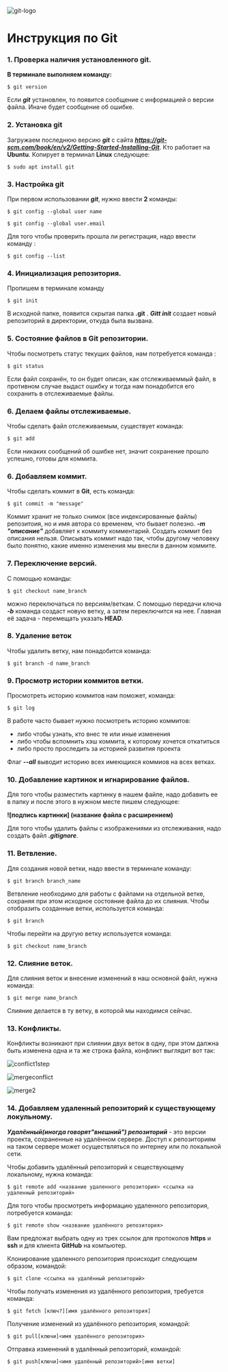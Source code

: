 ![git-logo](https://github.com/KrimHelen2903/pullRequestTest/assets/146080965/efb94093-3c16-4b93-a8d4-669899fe00bf)
# Инструкция по Git

### 1. Проверка наличия установленного git.

__В терминале выполняем команду:__

```$ git version```   

Если __*git*__  установлен, то появится сообщение с информацией о версии файла.
Иначе будет сообщение об ошибке. 

### 2. Установка git

Загружаем последнюю версию __*git*__ с сайта __*https://git-scm.com/book/en/v2/Getting-Started-Installing-Git*__.
Кто работает на **Ubuntu**.
Копирует в терминал **Linux** следующее: 
 
```$ sudo apt install git```

 ### 3. Настройка git

 При первом использовании __*git*__, нужно ввести **2** команды:


```$ git config --global user name```

```$ git config --global user.email```

Для того чтобы проверить прошла ли регистрация, надо ввести команду :

```$ git config --list```

### 4. Инициализация репозитория.

Пропишем в терминале команду  

```$ git init```

В исходной папке, появится скрытая папка **.git** .
__*Gitt init*__ создает новый репозиторий в директории, откуда была вызвана. 

### 5. Состояние файлов в Git репозитории.

Чтобы посмотреть статус текущих файлов, нам потребуется команда :

```$ git status```

Если файл сохранён, то он будет описан, как отслеживаеммый файл, в противном случае выдаст ошибку и тогда нам понадобится его сохранить в отслеживаемые файлы.

### 6. Делаем файлы отслеживаемые.

Чтобы сделать файл отслеживаемым, существует команда:

```$ git add```

Если никаких сообщений об ошибке нет, значит сохранение прошло успешно, готовы для коммита.

### 6. Добавляем коммит.

Чтобы сделать коммит в **Git**, есть команда:

```$ git commit -m "message"```

Коммит хранит не только снимок (все индексированные файлы) репозитоия, но и имя автора со временем, что бывает полезно.
__*-m "описание"*__ добавляет к коммиту комментарий. 
Создать коммит без описания нельзя.
Описывать коммит надо так, чтобы другому человеку было понятно, какие именно изменения мы внесли в данном коммите.


### 7. Переключение версий.

С помощью команды:

 ```$ git checkout name_branch```
 
можно переключаться по версиям/веткам.
С помощью передачи ключа __*-b*__ команда создаст новую ветку, а затем переключится на нее.
Главная её задача - перемещать указать **HEAD**.

### 8. Удаление веток

Чтобы удалить ветку, нам понадобится команда:

```$ git branch -d name_branch```


### 9. Просмотр истории коммитов ветки.

Просмотреть историю коммитов нам поможет, команда:

```$ git log```

В работе часто бывает нужно посмотреть историю коммитов:

* либо чтобы узнать, кто внес те или иные изменения
* либо чтобы вспомнить хэш коммита, к которому хочется откатиться
* либо просто проследить за историей развития проекта

Флаг __*--all*__ выводит историю всех имеющихся коммиов на всех ветках.

### 10. Добавление картинок и игнарирование файлов.

Для того чтобы разместить картинку в нашем файле, надо добавить ее в папку и после этого в нужном месте пишем следующее:

 __![подпись картинки] (название файла с расширением)__

Для того чтобы удалить файлы с изображениями из отслеживания, надо создать файл __*.gitignore*__.

### 11. Ветвление.

Для создания новой ветки, надо ввести в терминале команду: 

```$ git branch branch_name```

Ветвление необходимо для работы с файлами на отдельной ветке, сохраняя при этом исходное состояние файла до их слияния.
Чтобы отобразить созданные ветки, используется команда:

```$ git branch```

Чтобы перейти на другую ветку используется команда:

```$ git checkout name_branch```

### 12. Слияние веток.
 
 Для слияния веток и внесение изменений в наш основной файл, нужна команда:
 
 ```$ git merge name_branch```

Слияние делается в ту ветку, в которой мы находимся сейчас.

### 13. Конфликты. 

Конфликты возникают при слиянии двух веток в одну, при этом далжна быть изменена одна и та же строка файла, конфликт выглядит вот так:

![conflict1step](https://github.com/KrimHelen2903/pullRequestTest/assets/146080965/b4059904-30a2-4625-9119-cb6b38c041ca)
 
![mergeconflict](https://github.com/KrimHelen2903/pullRequestTest/assets/146080965/c46faa98-012a-4c95-a7d3-7737be5523ec)

![merge2](https://github.com/KrimHelen2903/pullRequestTest/assets/146080965/6f0fba96-00c3-4fba-9d35-7fd8d9b08606)


### 14. Добавляем удаленный репозиторий к существующему локульному.

__*Удалённый(иногда говорят"внешний") репозиторий*__ - это версии проекта, сохраненные на удалённом сервере.
Доступ к репозиториям на таком сервере может осуществляться по интернеу или по локальной сети.

Чтобы добавить удалённый репозиторий к сеществующему локальному, нужна команда:

```$ git remote add <название удаленного репозитория> <ссылка на удаленный репозиторий>```

Для того чтобы просмотреть информацию удаленного репозитория, потребуется команда:

```$ git remote show <название удалённого репозитория>```

Вам предложат выбрать одну из трех ссылок для протоколов **https** и **ssh** и для клиента **GitHub** на компьютер.

Клонирование удаленного репозитория происходит следующем образом, командой:

```$ git clone <ссылка на удалённый репозиторий>```

Чтобы получать изменения из удалённого репозитория, требуется команда:

```$ git fetch [ключ?][имя удалённого репозитория]```

Получение изменений из удалённого репозитория, командой:

```$ git pull[ключи]<имя удалённого репозитория>```

Отправка изменений в удалённый репозиторий, командой:

```$ git push[ключи]<имя удалённый репозиторий>[имя ветки]```




